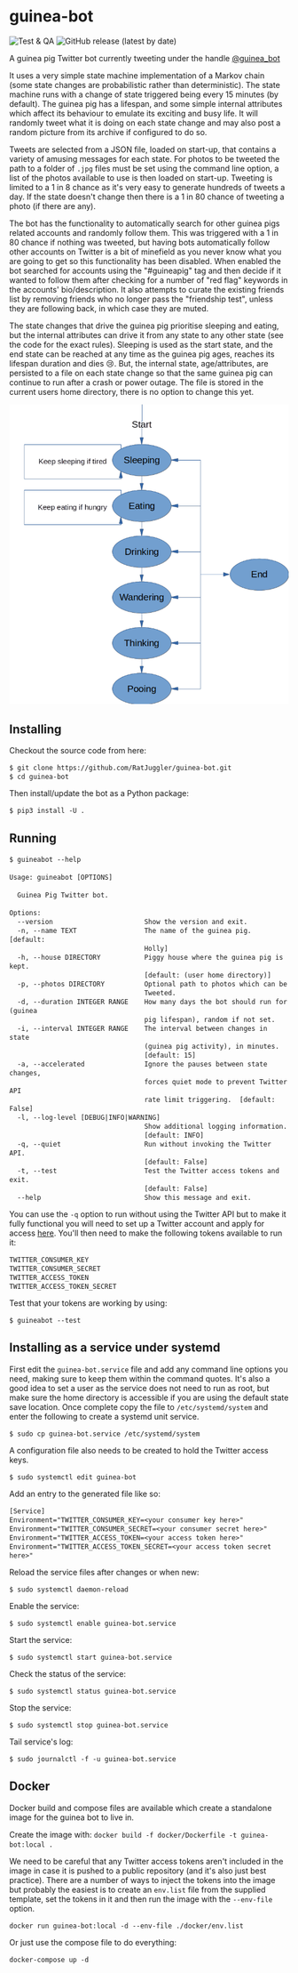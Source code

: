 # guinea-bot

![Test & QA](https://github.com/RatJuggler/guinea-bot/workflows/Test%20&%20QA/badge.svg)
![GitHub release (latest by date)](https://img.shields.io/github/v/release/RatJuggler/guinea-bot)

A guinea pig Twitter bot currently tweeting under the handle [@guinea_bot](https://twitter.com/guinea_bot)

It uses a very simple state machine implementation of a Markov chain (some state changes are probabilistic rather than 
deterministic). The state machine runs with a change of state triggered being every 15 minutes (by default). The guinea pig has a 
lifespan, and some simple internal attributes which affect its behaviour to emulate its exciting and busy life. It will randomly 
tweet what it is doing on each state change and may also post a random picture from its archive if configured to do so. 

Tweets are selected from a JSON file, loaded on start-up, that contains a variety of amusing messages for each state. For photos to
be tweeted the path to a folder of `.jpg` files must be set using the command line option, a list of the photos available to use is 
then loaded on start-up. Tweeting is limited to a 1 in 8 chance as it's very easy to generate hundreds of tweets a day. If the 
state doesn't change then there is a 1 in 80 chance of tweeting a photo (if there are any).

The bot has the functionality to automatically search for other guinea pigs related accounts and randomly follow them. This was 
triggered with a 1 in 80 chance if nothing was tweeted, but having bots automatically follow other accounts on Twitter is a bit of 
minefield as you never know what you are going to get so this functionality has been disabled. When enabled the bot searched for 
accounts using the "#guineapig" tag and then decide if it wanted to follow them after checking for a number of "red flag" keywords 
in the accounts' bio/description. It also attempts to curate the existing friends list by removing friends who no longer pass the 
"friendship test", unless they are following back, in which case they are muted. 

The state changes that drive the guinea pig prioritise sleeping and eating, but the internal attributes can drive it from any state 
to any other state (see the code for the exact rules). Sleeping is used as the start state, and the end state can be reached at any 
time as the guinea pig ages, reaches its lifespan duration and dies :cry:. But, the internal state, age/attributes, are persisted 
to a file on each state change so that the same guinea pig can continue to run after a crash or power outage. The file is stored in
the current users home directory, there is no option to change this yet.

![Image of Guinea Pig States](https://raw.githubusercontent.com/RatJuggler/guinea-bot/main/gp-states.png)

## Installing

Checkout the source code from here:

    $ git clone https://github.com/RatJuggler/guinea-bot.git
    $ cd guinea-bot

Then install/update the bot as a Python package:

    $ pip3 install -U .

## Running
```
$ guineabot --help

Usage: guineabot [OPTIONS]

  Guinea Pig Twitter bot.

Options:
  --version                       Show the version and exit.
  -n, --name TEXT                 The name of the guinea pig.  [default:
                                  Holly]
  -h, --house DIRECTORY           Piggy house where the guinea pig is kept.
                                  [default: (user home directory)]
  -p, --photos DIRECTORY          Optional path to photos which can be
                                  Tweeted.
  -d, --duration INTEGER RANGE    How many days the bot should run for (guinea
                                  pig lifespan), random if not set.
  -i, --interval INTEGER RANGE    The interval between changes in state
                                  (guinea pig activity), in minutes.
                                  [default: 15]
  -a, --accelerated               Ignore the pauses between state changes,
                                  forces quiet mode to prevent Twitter API
                                  rate limit triggering.  [default: False]
  -l, --log-level [DEBUG|INFO|WARNING]
                                  Show additional logging information.
                                  [default: INFO]
  -q, --quiet                     Run without invoking the Twitter API.
                                  [default: False]
  -t, --test                      Test the Twitter access tokens and exit.
                                  [default: False]
  --help                          Show this message and exit.
```
You can use the `-q` option to run without using the Twitter API but to make it fully functional you will need to set up a Twitter 
account and apply for access [here](https://developer.twitter.com/en/apply-for-access). You'll then need to make the following
tokens available to run it:

    TWITTER_CONSUMER_KEY
    TWITTER_CONSUMER_SECRET
    TWITTER_ACCESS_TOKEN
    TWITTER_ACCESS_TOKEN_SECRET

Test that your tokens are working by using:

    $ guineabot --test

## Installing as a service under systemd

First edit the `guinea-bot.service` file and add any command line options you need, making sure to keep them within the command 
quotes. It's also a good idea to set a user as the service does not need to run as root, but make sure the home directory is 
accessible if you are using the default state save location. Once complete copy the file to `/etc/systemd/system` and enter the 
following to create a systemd unit service. 

    $ sudo cp guinea-bot.service /etc/systemd/system

A configuration file also needs to be created to hold the Twitter access keys.

    $ sudo systemctl edit guinea-bot

Add an entry to the generated file like so:

    [Service]
    Environment="TWITTER_CONSUMER_KEY=<your consumer key here>"
    Environment="TWITTER_CONSUMER_SECRET=<your consumer secret here>"
    Environment="TWITTER_ACCESS_TOKEN=<your access token here>"
    Environment="TWITTER_ACCESS_TOKEN_SECRET=<your access token secret here>"

Reload the service files after changes or when new:

    $ sudo systemctl daemon-reload

Enable the service:

    $ sudo systemctl enable guinea-bot.service

Start the service:

    $ sudo systemctl start guinea-bot.service

Check the status of the service:

    $ sudo systemctl status guinea-bot.service

Stop the service:

    $ sudo systemctl stop guinea-bot.service

Tail service's log:

    $ sudo journalctl -f -u guinea-bot.service

## Docker

Docker build and compose files are available which create a standalone image for the guinea bot to live in.

Create the image with: `docker build -f docker/Dockerfile -t guinea-bot:local .`

We need to be careful that any Twitter access tokens aren't included in the image in case it is pushed to a public repository (and
it's also just best practice). There are a number of ways to inject the tokens into the image but probably the easiest is to create 
an `env.list` file from the supplied template, set the tokens in it and then run the image with the `--env-file` option.

    docker run guinea-bot:local -d --env-file ./docker/env.list

Or just use the compose file to do everything:

    docker-compose up -d
